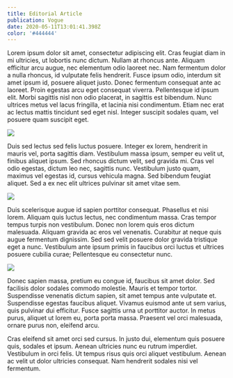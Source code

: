 ```yaml
---
title: Editorial Article
publication: Vogue
date: 2020-05-11T13:01:41.398Z
color: '#444444'
---
```

Lorem ipsum dolor sit amet, consectetur adipiscing elit. Cras feugiat diam in mi ultricies, ut lobortis nunc dictum. Nullam at rhoncus ante. Aliquam efficitur arcu augue, nec elementum odio laoreet nec. Nam fermentum dolor a nulla rhoncus, id vulputate felis hendrerit. Fusce ipsum odio, interdum sit amet ipsum id, posuere aliquet justo. Donec fermentum consequat ante ac laoreet. Proin egestas arcu eget consequat viverra. Pellentesque id ipsum elit. Morbi sagittis nisl non odio placerat, in sagittis est bibendum. Nunc ultrices metus vel lacus fringilla, et lacinia nisi condimentum. Etiam nec erat ac lectus mattis tincidunt sed eget nisl. Integer suscipit sodales quam, vel posuere quam suscipit eget.

![](/uploads/823e591cdb212de1e25ac5d7bf40af2a.jpg)

Duis sed lectus sed felis luctus posuere. Integer ex lorem, hendrerit in mauris vel, porta sagittis diam. Vestibulum massa ipsum, semper eu velit ut, finibus aliquet ipsum. Sed rhoncus dictum velit, sed gravida mi. Cras vel odio egestas, dictum leo nec, sagittis nunc. Vestibulum justo quam, maximus vel egestas id, cursus vehicula magna. Sed bibendum feugiat aliquet. Sed a ex nec elit ultrices pulvinar sit amet vitae sem.

![](/uploads/photo-1583127667348-22da6d3165b8.jpg)

Duis scelerisque augue id sapien porttitor consequat. Phasellus et nisi lorem. Aliquam quis luctus lectus, nec condimentum massa. Cras tempor tempus turpis non vestibulum. Donec non lorem quis eros dictum malesuada. Aliquam gravida ac eros vel venenatis. Curabitur at neque quis augue fermentum dignissim. Sed sed velit posuere dolor gravida tristique eget a nunc. Vestibulum ante ipsum primis in faucibus orci luctus et ultrices posuere cubilia curae; Pellentesque eu consectetur nunc.

![](/uploads/823e591cdb212de1e25ac5d7bf40af2a.jpg)

Donec sapien massa, pretium eu congue id, faucibus sit amet dolor. Sed facilisis dolor sodales commodo molestie. Mauris et tempor tortor. Suspendisse venenatis dictum sapien, sit amet tempus ante vulputate et. Suspendisse egestas faucibus aliquet. Vivamus euismod ante ut sem varius, quis pulvinar dui efficitur. Fusce sagittis urna ut porttitor auctor. In metus purus, aliquet ut lorem eu, porta porta massa. Praesent vel orci malesuada, ornare purus non, eleifend arcu.

Cras eleifend sit amet orci sed cursus. In justo dui, elementum quis posuere quis, sodales et ipsum. Aenean ultricies nunc eu rutrum imperdiet. Vestibulum in orci felis. Ut tempus risus quis orci aliquet vestibulum. Aenean ac velit ut dolor ultricies consequat. Nam hendrerit sodales nisi vel fermentum.